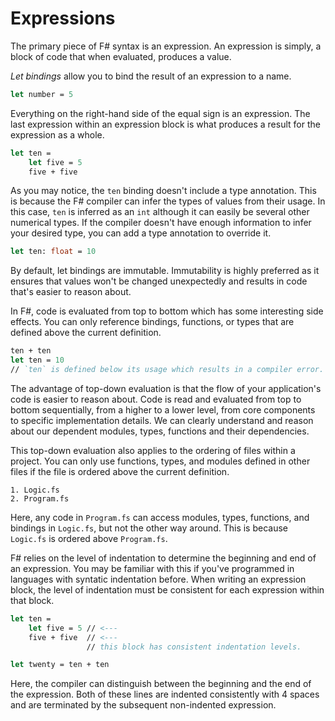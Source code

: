 # Expressions

The primary piece of F# syntax is an expression. An expression is simply, a block of code that when evaluated, produces a value. 

_Let bindings_ allow you to bind the result of an expression to a name. 

```fsharp
let number = 5
```

Everything on the right-hand side of the equal sign is an expression. The last expression within an expression block is what produces a result for the expression as a whole.

```fsharp
let ten =
    let five = 5
    five + five
```

As you may notice, the `ten` binding doesn't include a type annotation. This is because the F# compiler can infer the types of values from their usage. In this case, `ten` is inferred as an `int` although it can easily be several other numerical types. If the compiler doesn't have enough information to infer your desired type, you can add a type annotation to override it.

```fsharp
let ten: float = 10
```

By default, let bindings are immutable. Immutability is highly preferred as it ensures that values won't be changed unexpectedly and results in code that's easier to reason about.

In F#, code is evaluated from top to bottom which has some interesting side effects. You can only reference bindings, functions, or types that are defined above the current definition.

```fsharp
ten + ten
let ten = 10
// `ten` is defined below its usage which results in a compiler error.
```

The advantage of top-down evaluation is that the flow of your application's code is easier to reason about. Code is read and evaluated from top to bottom sequentially, from a higher to a lower level, from core components to specific implementation details. We can clearly understand and reason about our dependent modules, types, functions and their dependencies.

This top-down evaluation also applies to the ordering of files within a project. You can only use functions, types, and modules defined in other files if the file is ordered above the current definition.

```
1. Logic.fs
2. Program.fs
```

Here, any code in `Program.fs` can access modules, types, functions, and bindings in `Logic.fs`, but not the other way around. This is because `Logic.fs` is ordered above `Program.fs`.

F# relies on the level of indentation to determine the beginning and end of an expression. You may be familiar with this if you've programmed in languages with syntatic indentation before. When writing an expression block, the level of indentation must be consistent for each expression within that block.

```fsharp
let ten =
    let five = 5 // <---
    five + five  // <---
                 // this block has consistent indentation levels.

let twenty = ten + ten
```

Here, the compiler can distinguish between the beginning and the end of the expression. Both of these lines are indented consistently with 4 spaces and are terminated by the subsequent non-indented expression.